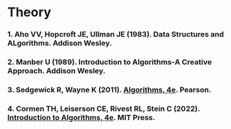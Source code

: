 # Theory

### 1. Aho VV, Hopcroft JE, Ullman JE (1983). Data Structures and ALgorithms. Addison Wesley.

### 2. Manber U (1989). Introduction to Algorithms-A Creative Approach. Addison Wesley.

### 3. Sedgewick R, Wayne K (2011). [Algorithms, 4e](https://www.pearson.com/en-gb/subject-catalog/p/algorithms/P200000000597/9780132762564). Pearson.

### 4. Cormen TH, Leiserson CE, Rivest RL, Stein C (2022). [Introduction to Algorithms, 4e](https://mitpress.mit.edu/9780262046305/introduction-to-algorithms/). MIT Press.
